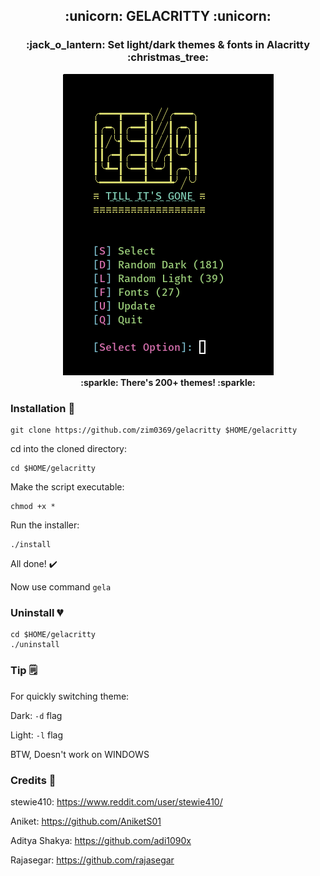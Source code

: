 <h2 align='center'> :unicorn: GELACRITTY :unicorn: </h1>
<h3 align='center'> :jack_o_lantern: Set light/dark themes & fonts in Alacritty :christmas_tree: </h1>

<p align='center'>
<img src="images/preview.png" /><br>
<strong> :sparkle: There's 200+ themes! :sparkle: </strong>
</p>

### Installation :rainbow:

```
git clone https://github.com/zim0369/gelacritty $HOME/gelacritty
```
cd into the cloned directory:
```
cd $HOME/gelacritty
```
Make the script executable:
```
chmod +x *
```
Run the installer:
```
./install
```
All done! :heavy_check_mark:

Now use command `gela`

### Uninstall :broken_heart:
```
cd $HOME/gelacritty
./uninstall
```

### Tip :spiral_notepad:

For quickly switching theme:

Dark: `-d` flag

Light: `-l` flag

BTW, Doesn't work on WINDOWS

### Credits :hugs:

stewie410: https://www.reddit.com/user/stewie410/ 

Aniket: https://github.com/AniketS01

Aditya Shakya: https://github.com/adi1090x 

Rajasegar: https://github.com/rajasegar
